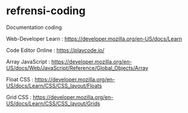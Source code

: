 # refrensi-coding
Documentation coding

Web-Developer Learn :
https://developer.mozilla.org/en-US/docs/Learn

Code Editor Online :
https://playcode.io/

Array JavaScript :
https://developer.mozilla.org/en-US/docs/Web/JavaScript/Reference/Global_Objects/Array

Float CSS :
https://developer.mozilla.org/en-US/docs/Learn/CSS/CSS_layout/Floats

Grid CSS :
https://developer.mozilla.org/en-US/docs/Learn/CSS/CSS_layout/Grids


